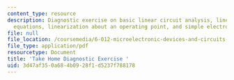 ```yaml
---
content_type: resource
description: Diagnostic exercise on basic linear circuit analysis, linear differential
  equations, linearization about an operating point, and simple electrostatics.
file: null
file_location: /coursemedia/6-012-microelectronic-devices-and-circuits-fall-2009/3d47af350a684b0928f1d5237f788178_MIT6_012F09_diagnostic.pdf
file_type: application/pdf
resourcetype: Document
title: 'Take Home Diagnostic Exercise '
uid: 3d47af35-0a68-4b09-28f1-d5237f788178
---
```

